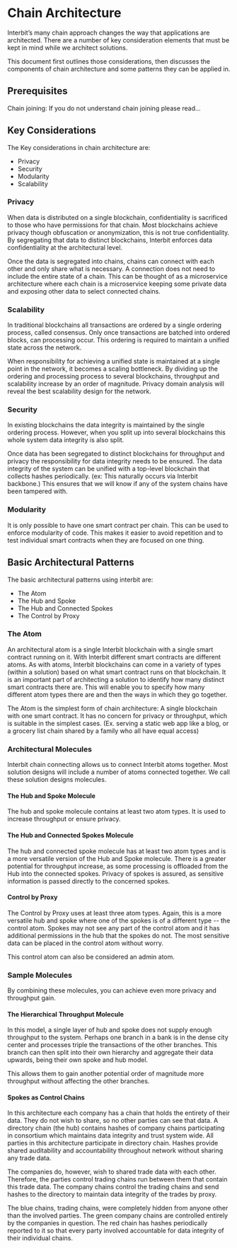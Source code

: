 # Chain Architecture

Interbit’s many chain approach changes the way that applications are
architected. There are a number of key consideration elements that must
be kept in mind while we architect solutions.

This document first outlines those considerations, then discusses the
components of chain architecture and some patterns they can be applied
in.


## Prerequisites

Chain joining: If you do not understand chain joining please read...


## Key Considerations

The Key considerations in chain architecture are:

* Privacy
* Security
* Modularity
* Scalability


### Privacy

When data is distributed on a single blockchain, confidentiality is
sacrificed to those who have permissions for that chain. Most
blockchains achieve privacy though obfuscation or anonymization, this is
not true confidentiality. By segregating that data to distinct
blockchains, Interbit enforces data confidentiality at the architectural
level.

Once the data is segregated into chains, chains can connect with each
other and only share what is necessary. A connection does not need to
include the entire state of a chain. This can be thought of as a
microservice architecture where each chain is a microservice keeping
some private data and exposing other data to select connected chains.


### Scalability

In traditional blockchains all transactions are ordered by a single
ordering process, called consensus. Only once transactions are batched
into ordered blocks, can processing occur. This ordering is required to
maintain a unified state across the network.

When responsibility for achieving a unified state is maintained at a
single point in the network, it becomes a scaling bottleneck. By
dividing up the ordering and processing process to several blockchains,
throughput and scalability increase by an order of magnitude. Privacy
domain analysis will reveal the best scalability design for the network.


### Security

In existing blockchains the data integrity is maintained by the single
ordering process. However, when you split up into several blockchains
this whole system data integrity is also split.

Once data has been segregated to distinct blockchains for throughput and
privacy the responsibility for data integrity needs to be ensured. The
data integrity of the system can be unified with a top-level blockchain
that collects hashes periodically. (ex: This naturally occurs via
Interbit backbone.) This ensures that we will know if any of the system
chains have been tampered with.


### Modularity

It is only possible to have one smart contract per chain. This can be
used to enforce modularity of code. This makes it easier to avoid
repetition and to test individual smart contracts when they are focused
on one thing.


## Basic Architectural Patterns

The basic architectural patterns using interbit are:

* The Atom
* The Hub and Spoke
* The Hub and Connected Spokes
* The Control by Proxy


### The Atom

An architectural atom is a single Interbit blockchain with a single
smart contract running on it. With Interbit different smart contracts
are different atoms. As with atoms, Interbit blockchains can come in a
variety of types (within a solution) based on what smart contract runs
on that blockchain. It is an important part of architecting a solution
to identify how many distinct smart contracts there are. This will
enable you to specify how many different atom types there are and then
the ways in which they go together.

The Atom is the simplest form of chain architecture: A single blockchain
with one smart contract. It has no concern for privacy or throughput,
which is suitable in the simplest cases. (Ex. serving a static web app
like a blog, or a grocery list chain shared by a family who all have
equal access)


### Architectural Molecules

Interbit chain connecting allows us to connect Interbit atoms together.
Most solution designs will include a number of atoms connected together.
We call these solution designs molecules.


#### The Hub and Spoke Molecule

The hub and spoke molecule contains at least two atom types. It is used
to increase throughput or ensure privacy.


#### The Hub and Connected Spokes Molecule

The hub and connected spoke molecule has at least two atom types and is
a more versatile version of the Hub and Spoke molecule. There is a
greater potential for throughput increase, as some processing is
offloaded from the Hub into the connected spokes. Privacy of spokes is
assured, as sensitive information is passed directly to the concerned
spokes.


#### Control by Proxy

The Control by Proxy uses at least three atom types. Again, this is a
more versatile hub and spoke where one of the spokes is of a different
type -- the control atom. Spokes may not see any part of the control atom
and it has additional permissions in the hub that the spokes do not. The
most sensitive data can be placed in the control atom without worry.

This control atom can also be considered an admin atom.


### Sample Molecules

By combining these molecules, you can achieve even more privacy and
throughput gain.


#### The Hierarchical Throughput Molecule

In this model, a single layer of hub and spoke does not supply enough
throughput to the system. Perhaps one branch in a bank is in the dense
city center and processes triple the transactions of the other branches.
This branch can then split into their own hierarchy and aggregate their
data upwards, being their own spoke and hub model.

This allows them to gain another potential order of magnitude more
throughput without affecting the other branches.


#### Spokes as Control Chains

In this architecture each company has a chain that holds the entirety of
their data. They do not wish to share, so no other parties can see that
data. A directory chain (the hub) contains hashes of company chains
participating in consortium which maintains data integrity and trust
system wide. All parties in this architecture participate in directory
chain. Hashes provide shared auditability and accountability throughout
network without sharing any trade data.

The companies do, however, wish to shared trade data with each other.
Therefore, the parties control trading chains run between them that
contain this trade data. The company chains control the trading chains
and send hashes to the directory to maintain data integrity of the
trades by proxy.

The blue chains, trading chains, were completely hidden from anyone
other than the involved parties. The green company chains are controlled
entirely by the companies in question. The red chain has hashes
periodically reported to it so that every party involved accountable for
data integrity of their individual chains.

